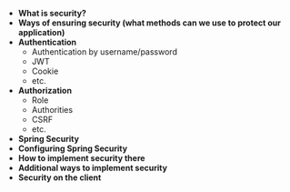 - **What is security?**
- **Ways of ensuring security (what methods can we use to protect our application)**
- **Authentication**
  - Authentication by username/password
  - JWT
  - Cookie
  - etc.
- **Authorization**
  - Role
  - Authorities
  - CSRF
  - etc.
- **Spring Security**
- **Configuring Spring Security**
- **How to implement security there**
- **Additional ways to implement security**
- **Security on the client**